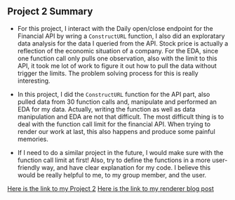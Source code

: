 ## Project 2 Summary

+ For this project, I interact with the Daily open/close endpoint for the Financial API by wring a `ConstructURL` function, I also did an exploratary data analysis for the data I queried from the API.
  Stock price is actually a reflection of the economic situation of a company.
  For the EDA, since one function call only pulls one observation, also with the limit to this API, it took me lot of work to figure it out how to pull the data without trigger the limits. The problem solving process for this is really interesting.
  
+  In this project, I did the `ConstructURL` function for the API part, also pulled data from 30 function calls and, manipulate and performed an EDA for my data. Actually, writing the function as well as data manipulation and EDA are not that difficult. The most difficult thing is to deal with the function call limit for the financial API. When trying to render our work at last, this also happens and produce some painful memories.

+  If I need to do a similar project in the future, I would make sure with the function call limit at first! Also, try to define the functions in a more user-friendly way, and have clear explanation for my code. I believe this would be really helpful to me, to my group member, and the user.  

[Here is the link to my Project 2](https://mjiwtan.github.io/ST558Project2/)
[Here is the link to my renderer blog post](https://xizeng929.github.io/)

